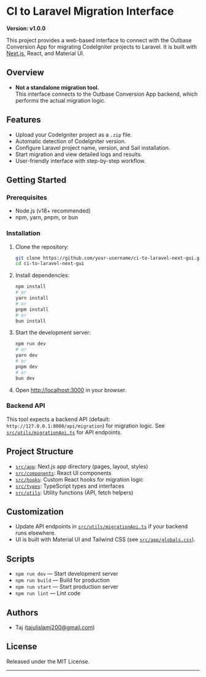 # CI to Laravel Migration Interface

**Version: v1.0.0**

This project provides a web-based interface to connect with the Outbase Conversion App for migrating CodeIgniter projects to Laravel. It is built with [Next.js](https://nextjs.org), React, and Material UI.

## Overview

- **Not a standalone migration tool.**  
  This interface connects to the Outbase Conversion App backend, which performs the actual migration logic.

## Features

- Upload your CodeIgniter project as a `.zip` file.
- Automatic detection of CodeIgniter version.
- Configure Laravel project name, version, and Sail installation.
- Start migration and view detailed logs and results.
- User-friendly interface with step-by-step workflow.

## Getting Started

### Prerequisites

- Node.js (v18+ recommended)
- npm, yarn, pnpm, or bun

### Installation

1. Clone the repository:

   ```bash
   git clone https://github.com/your-username/ci-to-laravel-next-gui.git
   cd ci-to-laravel-next-gui
   ```

2. Install dependencies:

   ```bash
   npm install
   # or
   yarn install
   # or
   pnpm install
   # or
   bun install
   ```

3. Start the development server:

   ```bash
   npm run dev
   # or
   yarn dev
   # or
   pnpm dev
   # or
   bun dev
   ```

4. Open [http://localhost:3000](http://localhost:3000) in your browser.

### Backend API

This tool expects a backend API (default: `http://127.0.0.1:8000/api/migration`) for migration logic. See [`src/utils/migrationApi.ts`](src/utils/migrationApi.ts) for API endpoints.

## Project Structure

- [`src/app`](src/app): Next.js app directory (pages, layout, styles)
- [`src/components`](src/components): React UI components
- [`src/hooks`](src/hooks): Custom React hooks for migration logic
- [`src/types`](src/types): TypeScript types and interfaces
- [`src/utils`](src/utils): Utility functions (API, fetch helpers)

## Customization

- Update API endpoints in [`src/utils/migrationApi.ts`](src/utils/migrationApi.ts) if your backend runs elsewhere.
- UI is built with Material UI and Tailwind CSS (see [`src/app/globals.css`](src/app/globals.css)).

## Scripts

- `npm run dev` — Start development server
- `npm run build` — Build for production
- `npm run start` — Start production server
- `npm run lint` — Lint code

## Authors

- Taj (tajulislamj200@gmail.com)
## License

Released under the MIT License.

---

